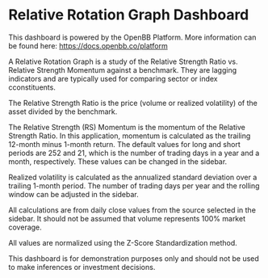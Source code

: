 # Relative Rotation Graph Dashboard

This dashboard is powered by the OpenBB Platform. More information can be found here: https://docs.openbb.co/platform

A Relative Rotation Graph is a study of the Relative Strength Ratio vs. Relative Strength Momentum against a
benchmark. They are lagging indicators and are typically used for comparing sector or index
cconstituents.

The Relative Strength Ratio is the price (volume or realized volatility) of the asset divided by the
benchmark.

The Relative Strength (RS) Momentum is the momentum of the Relative Strength Ratio.
In this application, momentum is calculated as the trailing 12-month minus 1-month return.
The default values for long and short periods are 252 and 21, which is the number of trading
days in a year and a month, respectively. These values can be changed in the sidebar.

Realized volatility is calculated as the annualized standard deviation over a trailing 1-month period.
The number of trading days per year and the rolling window can be adjusted in the sidebar.
            
All calculations are from daily close values from the source selected in the sidebar. It should not be assumed
that volume represents 100% market coverage.

All values are normalized using the Z-Score Standardization method.

This dashboard is for demonstration purposes only and
should not be used to make inferences or investment decisions.
